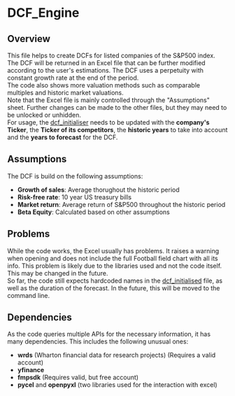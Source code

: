# **DCF_Engine**

## Overview
This file helps to create DCFs for listed companies of the S&P500 index. The DCF will be returned in an Excel file that can be further modified according to the user's estimations. The DCF uses a perpetuity with constant growth rate at the end of the period.  
The code also shows more valuation methods such as comparable multiples and historic market valuations.   
Note that the Excel file is mainly controlled through the "Assumptions" sheet. Further changes can be made to the other files, but they may need to be unlocked or unhidden.  
For usage, the [dcf_initialiser](/code/dcf_initialiser.py) needs to be updated with the **company's Ticker**, the **Ticker of its competitors**, the **historic years** to take into account and the **years to forecast** for the DCF.

## Assumptions
The DCF is build on the following assumptions:
- **Growth of sales**: Average thorughout the historic period
- **Risk-free rate**: 10 year US treasury bills
- **Market return**: Average return of S&P500 throughout the historic period
- **Beta Equity**: Calculated based on other assumptions

## Problems
While the code works, the Excel usually has problems. It raises a warning when opening and does not include the full Football field chart with all its info. This problem is likely due to the libraries used and not the code itself. This may be changed in the future.  
So far, the code still expects hardcoded names in the [dcf_initialised](dcf_initialiser.py) file, as well as the duration of the forecast. In the future, this will be moved to the command line.


## Dependencies
As the code queries multiple APIs for the necessary information, it has many dependencies. This includes the following unusual ones:  
- **wrds** (Wharton financial data for research projects) (Requires a valid account)  
- **yfinance**   
- **fmpsdk** (Requires valid, but free account)
- **pycel** and **openpyxl** (two libraries used for the interaction with excel)